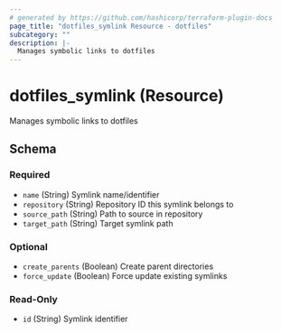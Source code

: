 ```yaml
---
# generated by https://github.com/hashicorp/terraform-plugin-docs
page_title: "dotfiles_symlink Resource - dotfiles"
subcategory: ""
description: |-
  Manages symbolic links to dotfiles
---
```


# dotfiles_symlink (Resource)

Manages symbolic links to dotfiles



<!-- schema generated by tfplugindocs -->
## Schema

### Required

- `name` (String) Symlink name/identifier
- `repository` (String) Repository ID this symlink belongs to
- `source_path` (String) Path to source in repository
- `target_path` (String) Target symlink path

### Optional

- `create_parents` (Boolean) Create parent directories
- `force_update` (Boolean) Force update existing symlinks

### Read-Only

- `id` (String) Symlink identifier
